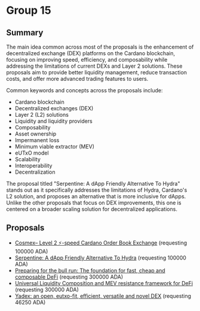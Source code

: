 
# Group 15

## Summary

The main idea common across most of the proposals is the enhancement of decentralized exchange (DEX) platforms on the Cardano blockchain, focusing on improving speed, efficiency, and composability while addressing the limitations of current DEXs and Layer 2 solutions. These proposals aim to provide better liquidity management, reduce transaction costs, and offer more advanced trading features to users.

Common keywords and concepts across the proposals include:
- Cardano blockchain
- Decentralized exchanges (DEX)
- Layer 2 (L2) solutions
- Liquidity and liquidity providers
- Composability
- Asset ownership
- Impermanent loss
- Minimum viable extractor (MEV)
- eUTxO model
- Scalability
- Interoperability
- Decentralization

The proposal titled "Serpentine: A dApp Friendly Alternative To Hydra" stands out as it specifically addresses the limitations of Hydra, Cardano's L2 solution, and proposes an alternative that is more inclusive for dApps. Unlike the other proposals that focus on DEX improvements, this one is centered on a broader scaling solution for decentralized applications.

## Proposals
* [Cosmex– Level 2 ⚡-speed Cardano Order Book Exchange](https://cardano.ideascale.com/c/idea/113086) (requesting 100000 ADA)
* [Serpentine: A dApp Friendly Alternative To Hydra](https://cardano.ideascale.com/c/idea/110751) (requesting 100000 ADA)
* [Preparing for the bull run: The foundation for fast, cheap and composable DeFi](https://cardano.ideascale.com/c/idea/112889) (requesting 300000 ADA)
* [Universal Liquidity Composition and MEV resistance framework for DeFi](https://cardano.ideascale.com/c/idea/112855) (requesting 300000 ADA)
* [Yadex: an open, eutxo-fit, efficient, versatile and novel DEX](https://cardano.ideascale.com/c/idea/110648) (requesting 46250 ADA)
